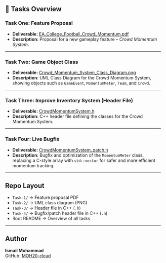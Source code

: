 ## 📌 Tasks Overview

###  Task One: Feature Proposal
- **Deliverable:** [EA_College_Football_Crowd_Momentum.pdf](Task-1/EA_College_Football_Crowd_Momentum.pdf)  
- **Description:** Proposal for a new gameplay feature – *Crowd Momentum System*.

---

### Task Two: Game Object Class
- **Deliverable:** [Crowd_Momentum_System_Class_Diagram.png](Task-2/Crowd_Momentum_System_Class_Diagram.png)  
- **Description:** UML Class Diagram for the Crowd Momentum System, showing objects such as `GameEvent`, `MomentumMeter`, `Team`, and `Crowd`.

---

### Task Three: Improve Inventory System (Header File)
- **Deliverable:** [CrowdMomentumSystem.h](Task-3/CrowdMomentumSystem.h)  
- **Description:** C++ header file defining the classes for the Crowd Momentum System.

---

### Task Four: Live Bugfix
- **Deliverable:** [CrowdMomentumSystem_patch.h](Task-4/CrowdMomentumSystem_patch.h)  
- **Description:** Bugfix and optimization of the `MomentumMeter` class, replacing a C-style array with `std::vector` for safer and more efficient momentum tracking.

---

## Repo Layout
- `Task-1/` → Feature proposal PDF  
- `Task-2/` → UML class diagram (PNG)  
- `Task-3/` → Header file in C++ (`.h`)  
- `Task-4/` → Bugfix/patch header file in C++ (`.h`)  
- Root README → Overview of all tasks  

---

## Author
**Ismail Muhammad**  
GitHub: [MOH20-cloud](https://github.com/MOH20-cloud)
